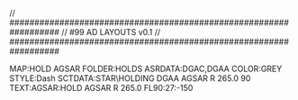 // ##################################################################
//                 #99 AD LAYOUTS v0.1
// ##################################################################

MAP:HOLD AGSAR
FOLDER:HOLDS
ASRDATA:DGAC,DGAA
COLOR:GREY
STYLE:Dash
SCTDATA:STAR\HOLDING DGAA AGSAR R 265.0 90
TEXT:AGSAR:HOLD AGSAR R 265.0 FL90:27:-150
